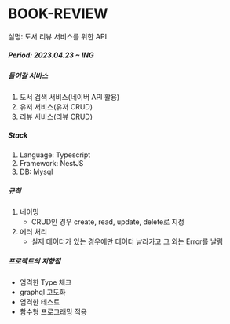 # BOOK-REVIEW

설명: 도서 리뷰 서비스를 위한 API

##### Period: 2023.04.23 ~ ING

##### 들어갈 서비스

1. 도서 검색 서비스(네이버 API 활용)
2. 유저 서비스(유저 CRUD)
3. 리뷰 서비스(리뷰 CRUD)

##### Stack

1. Language: Typescript
2. Framework: NestJS
3. DB: Mysql

##### 규칙

1. 네이밍
   - CRUD인 경우 create, read, update, delete로 지정
2. 에러 처리
   - 실제 데이터가 있는 경우에만 데이터 날라가고 그 외는 Error를 날림

##### 프로젝트의 지향점

- 엄격한 Type 체크
- graphql 고도화
- 엄격한 테스트
- 함수형 프로그래밍 적용
